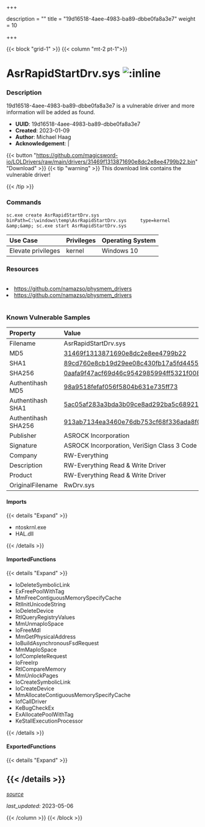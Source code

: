 +++

description = ""
title = "19d16518-4aee-4983-ba89-dbbe0fa8a3e7"
weight = 10

+++


{{< block "grid-1" >}}
{{< column "mt-2 pt-1">}}


# AsrRapidStartDrv.sys ![:inline](/images/twitter_verified.png) 


### Description

19d16518-4aee-4983-ba89-dbbe0fa8a3e7 is a vulnerable driver and more information will be added as found.
- **UUID**: 19d16518-4aee-4983-ba89-dbbe0fa8a3e7
- **Created**: 2023-01-09
- **Author**: Michael Haag
- **Acknowledgement**:  | [](https://twitter.com/)

{{< button "https://github.com/magicsword-io/LOLDrivers/raw/main/drivers/31469f1313871690e8dc2e8ee4799b22.bin" "Download" >}}
{{< tip "warning" >}}
This download link contains the vulnerable driver!

{{< /tip >}}

### Commands

```
sc.exe create AsrRapidStartDrv.sys binPath=C:\windows\temp\AsrRapidStartDrv.sys     type=kernel &amp;&amp; sc.exe start AsrRapidStartDrv.sys
```

| Use Case | Privileges | Operating System | 
|:---- | ---- | ---- |
| Elevate privileges | kernel | Windows 10 |

### Resources
<br>
<li><a href=" https://github.com/namazso/physmem_drivers"> https://github.com/namazso/physmem_drivers</a></li>
<li><a href="https://github.com/namazso/physmem_drivers">https://github.com/namazso/physmem_drivers</a></li>
<br>

### Known Vulnerable Samples

| Property           | Value |
|:-------------------|:------|
| Filename           | AsrRapidStartDrv.sys |
| MD5                | [31469f1313871690e8dc2e8ee4799b22](https://www.virustotal.com/gui/file/31469f1313871690e8dc2e8ee4799b22) |
| SHA1               | [89cd760e8cb19d29ee08c430fb17a5fd4455c741](https://www.virustotal.com/gui/file/89cd760e8cb19d29ee08c430fb17a5fd4455c741) |
| SHA256             | [0aafa9f47acf69d46c9542985994ff5321f00842a28df2396d4a3076776a83cb](https://www.virustotal.com/gui/file/0aafa9f47acf69d46c9542985994ff5321f00842a28df2396d4a3076776a83cb) |
| Authentihash MD5   | [98a9518fefaf056f5804b631e735ff73](https://www.virustotal.com/gui/search/authentihash%253A98a9518fefaf056f5804b631e735ff73) |
| Authentihash SHA1  | [5ac05af283a3bda3b09ce8ad292ba5c689216b7a](https://www.virustotal.com/gui/search/authentihash%253A5ac05af283a3bda3b09ce8ad292ba5c689216b7a) |
| Authentihash SHA256| [913ab7134ea3460e76db753cf68f336ada8f0b9c397be88c75f9567a8694f4a5](https://www.virustotal.com/gui/search/authentihash%253A913ab7134ea3460e76db753cf68f336ada8f0b9c397be88c75f9567a8694f4a5) |
| Publisher         | ASROCK Incorporation |
| Signature         | ASROCK Incorporation, VeriSign Class 3 Code Signing 2010 CA, VeriSign   |
| Company           | RW-Everything |
| Description       | RW-Everything Read &amp; Write Driver |
| Product           | RW-Everything Read &amp; Write Driver |
| OriginalFilename  | RwDrv.sys |


#### Imports
{{< details "Expand" >}}
* ntoskrnl.exe
* HAL.dll

{{< /details >}}
#### ImportedFunctions
{{< details "Expand" >}}
* IoDeleteSymbolicLink
* ExFreePoolWithTag
* MmFreeContiguousMemorySpecifyCache
* RtlInitUnicodeString
* IoDeleteDevice
* RtlQueryRegistryValues
* MmUnmapIoSpace
* IoFreeMdl
* MmGetPhysicalAddress
* IoBuildAsynchronousFsdRequest
* MmMapIoSpace
* IofCompleteRequest
* IoFreeIrp
* RtlCompareMemory
* MmUnlockPages
* IoCreateSymbolicLink
* IoCreateDevice
* MmAllocateContiguousMemorySpecifyCache
* IofCallDriver
* KeBugCheckEx
* ExAllocatePoolWithTag
* KeStallExecutionProcessor

{{< /details >}}
#### ExportedFunctions
{{< details "Expand" >}}

{{< /details >}}
-----



[*source*](https://github.com/magicsword-io/LOLDrivers/tree/main/yaml/19d16518-4aee-4983-ba89-dbbe0fa8a3e7.yaml)

*last_updated:* 2023-05-06








{{< /column >}}
{{< /block >}}
